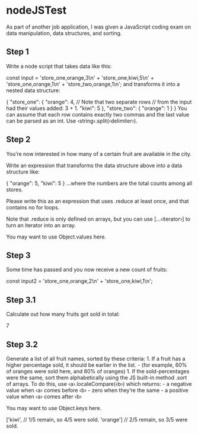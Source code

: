 # nodeJSTest

As part of another job application, I was given a JavaScript coding exam on data manipulation, data structures, and sorting.

## Step 1
Write a node script that takes data like this:

const input = 'store_one,orange,3\n'
            + 'store_one,kiwi,5\n'
            + 'store_one,orange,1\n'
            + 'store_two,orange,1\n';
and transforms it into a nested data structure:

{
    "store_one": {
        "orange": 4,  // Note that two separate rows
                      // from the input had their values added: 3 + 1.
        "kiwi": 5
    },
    "store_two": {
        "orange": 1
    }
}
You can assume that each row contains exactly two commas and the last value can be parsed as an int. Use ‹string›.split(‹delimiter›).

## Step 2
You’re now interested in how many of a certain fruit are available in the city.

Write an expression that transforms the data structure above into a data structure like:

{
    "orange": 5,
    "kiwi": 5
}
…where the numbers are the total counts among all stores.

Please write this as an expression that uses .reduce at least once, and that contains no for loops.

Note that .reduce is only defined on arrays, but you can use [...‹iterator›] to turn an iterator into an array.

You may want to use Object.values here.

## Step 3
Some time has passed and you now receive a new count of fruits:

const input2 = 'store_one,orange,2\n'
             + 'store_one,kiwi,1\n';
## Step 3.1
Calculate out how many fruits got sold in total:

7

## Step 3.2
Generate a list of all fruit names, sorted by these criteria: 1. If a fruit has a higher percentage sold, it should be earlier in the list. - (for example, 60% of oranges were sold here, and 80% of oranges) 1. If the sold-percentages were the same, sort them alphabetically using the JS built-in method .sort of arrays.
To do this, use ‹a›.localeCompare(‹b›) which returns: - a negative value when ‹a› comes before ‹b› - zero when they’re the same - a positive value when ‹a› comes after ‹b›

You may want to use Object.keys here.

['kiwi',   // 1/5 remain, so 4/5 were sold.
 'orange'] // 2/5 remain, so 3/5 were sold.
